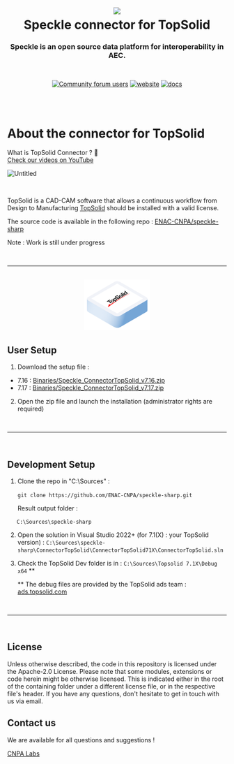 
<h1 align="center">
  <img src="https://user-images.githubusercontent.com/2679513/131189167-18ea5fe1-c578-47f6-9785-3748178e4312.png" width="150px"/><br/>
  Speckle connector for TopSolid
</h1>
<h3 align="center">
   Speckle is an open source data platform for interoperability in AEC.
</h3>
<br>
<p align="center">
<a href="https://speckle.community"><img src="https://img.shields.io/discourse/users?server=https%3A%2F%2Fspeckle.community&amp;style=flat-square&amp;logo=discourse&amp;logoColor=white" alt="Community forum users"></a> 
<a href="https://speckle.systems"><img src="https://img.shields.io/badge/https://-speckle.systems-royalblue?style=flat-square" alt="website"></a> <a href="https://speckle.guide/dev/"><img src="https://img.shields.io/badge/docs-speckle.guide-orange?style=flat-square&amp;logo=read-the-docs&amp;logoColor=white" alt="docs"></a>

</p>


<br><br>

# About the connector for TopSolid

What is TopSolid Connector ? :popcorn:  
[Check our videos on YouTube](https://www.youtube.com/@hackingbim4954)



![Untitled](https://user-images.githubusercontent.com/2679513/132021739-15140299-624d-4410-98dc-b6ae6d9027ab.png)

<br>

TopSolid is a CAD-CAM software that allows a continuous workflow from Design to Manufacturing [TopSolid](https://www.topsolid.fr/)
should be installed with a valid license.


The source code is available in the following repo :
[ENAC-CNPA/speckle-sharp](https://github.com/ENAC-CNPA/speckle-sharp)


Note : Work is still under progress


<br>

---

<br>
<div align="center">
    <img src="topsolid.png" width="150px"/>
</div>

## User Setup

1. Download the setup file : 
  - 7.16 : [Binaries/Speckle_ConnectorTopSolid_v7.16.zip](https://github.com/ENAC-CNPA/Speckle.TopSolid/raw/main/Binaries/Speckle_ConnectorTopSolid_v7.16.zip)
  - 7.17 : [Binaries/Speckle_ConnectorTopSolid_v7.17.zip](https://github.com/ENAC-CNPA/Speckle.TopSolid/raw/main/Binaries/Speckle_ConnectorTopSolid_v7.17.zip)
  
2. Open the zip file and launch the installation (administrator rights are required)


<br>

---

<br>

## Development Setup


1. Clone the repo in "C:\Sources\" : 

     `git clone https://github.com/ENAC-CNPA/speckle-sharp.git`

     Result output folder :
```
   C:\Sources\speckle-sharp
```

2. Open the solution in Visual Studio 2022+ (for 7.1(X) : your TopSolid version) : `C:\Sources\speckle-sharp\ConnectorTopSolid\ConnectorTopSolid71X\ConnectorTopSolid.sln`

3. Check the TopSolid Dev folder is in : `C:\Sources\Topsolid 7.1X\Debug x64` **

    ** The debug files are provided by the TopSolid ads team : [ads.topsolid.com](https://ads.topsolid.com)



<br>

---

<br>


## License
Unless otherwise described, the code in this repository is licensed under the Apache-2.0 License. Please note that some modules, extensions or code herein might be otherwise licensed. This is indicated either in the root of the containing folder under a different license file, or in the respective file's header. If you have any questions, don't hesitate to get in touch with us via email.


## Contact us
We are available for all questions and suggestions !

[CNPA Labs](https://www.epfl.ch/labs/cnpa/)